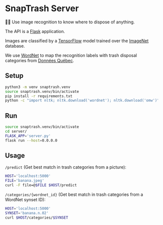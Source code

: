 # SnapTrash Server

:ghost::put_litter_in_its_place: Use image recognition to know where to dispose of anything.

The API is a [Flask](http://flask.pocoo.org) application.

Images are classified by a [TensorFlow](https://www.tensorflow.org/) model trained over the [ImageNet](http://www.image-net.org/) database.

We use [WordNet](https://wordnet.princeton.edu/) to map the recognition labels with trash disposal categories from [Données Québec](https://www.donneesquebec.ca/recherche/fr/dataset/matieres-residuelles-acceptees-par-collecte).

## Setup

```sh
python3 -m venv snaptrash.venv
source snaptrash.venv/bin/activate
pip install -r requirements.txt
python -c "import nltk; nltk.download('wordnet'); nltk.download('omw')"
```

## Run

```sh
source snaptrash.venv/bin/activate
cd server/
FLASK_APP='server.py'
flask run --host=0.0.0.0
```

## Usage

`/predict` (Get best match in trash categories from a picture):

```sh
HOST='localhost:5000'
FILE='banana.jpeg'
curl -F file=@$FILE $HOST/predict
```

`/categories/{wordnet_id}` (Get best match in trash categories from a WordNet synset ID):

```sh
HOST='localhost:5000'
SYNSET='banana.n.02'
curl $HOST/categories/$SYNSET
```
